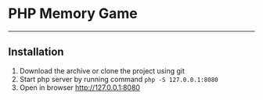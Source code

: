# PHP Memory Game

----
## Installation

1. Download the archive or clone the project using git
2. Start php server by running command `php -S 127.0.0.1:8080` 
3. Open in browser http://127.0.0.1:8080
